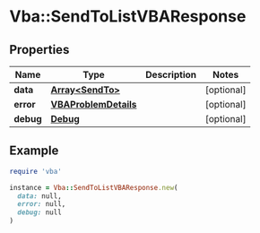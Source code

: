 # Vba::SendToListVBAResponse

## Properties

| Name | Type | Description | Notes |
| ---- | ---- | ----------- | ----- |
| **data** | [**Array&lt;SendTo&gt;**](SendTo.md) |  | [optional] |
| **error** | [**VBAProblemDetails**](VBAProblemDetails.md) |  | [optional] |
| **debug** | [**Debug**](Debug.md) |  | [optional] |

## Example

```ruby
require 'vba'

instance = Vba::SendToListVBAResponse.new(
  data: null,
  error: null,
  debug: null
)
```

